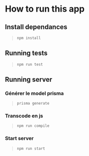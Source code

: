 # How to run this app

## **Install dependances**
>
>```bash
> npm install
>```

## **Running tests**
>
>```bash
> npm run test
>```

## **Running server**

### Générer le model prisma
>
>```bash
> prisma generate
>```

### Transcode en js
>
>```bash
> npm run compile
>```

### Start server
>
>```bash
> npm run start
>```

